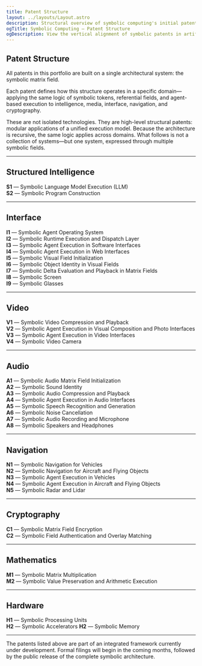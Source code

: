 ```yaml
---
title: Patent Structure
layout: ../layouts/Layout.astro
description: Structural overview of symbolic computing's initial patent architecture, spanning AI, video, and audio.
ogTitle: Symbolic Computing — Patent Structure
ogDescription: View the vertical alignment of symbolic patents in artificial intelligence, video, and audio.
---
```


## Patent Structure

All patents in this portfolio are built on a single architectural system: the symbolic matrix field.

Each patent defines how this structure operates in a specific domain—applying the same logic of symbolic tokens, referential fields, and agent-based execution to intelligence, media, interface, navigation, and cryptography.

These are not isolated technologies. They are high-level structural patents: modular applications of a unified execution model. Because the architecture is recursive, the same logic applies across domains. What follows is not a collection of systems—but one system, expressed through multiple symbolic fields.

---

## Structured Intelligence

**S1** — Symbolic Language Model Execution (LLM)  
**S2** — Symbolic Program Construction  

---

## Interface

**I1** — Symbolic Agent Operating System  
**I2** — Symbolic Runtime Execution and Dispatch Layer  
**I3** — Symbolic Agent Execution in Software Interfaces  
**I4** — Symbolic Agent Execution in Web Interfaces  
**I5** — Symbolic Visual Field Initialization  
**I6** — Symbolic Object Identity in Visual Fields  
**I7** — Symbolic Delta Evaluation and Playback in Matrix Fields  
**I8** — Symbolic Screen   
**I9** — Symbolic Glasses  

---

## Video
**V1** — Symbolic Video Compression and Playback  
**V2** — Symbolic Agent Execution in Visual Composition and Photo Interfaces  
**V3** — Symbolic Agent Execution in Video Interfaces  
**V4** — Symbolic Video Camera

---

## Audio

**A1** — Symbolic Audio Matrix Field Initialization  
**A2** — Symbolic Sound Identity  
**A3** — Symbolic Audio Compression and Playback  
**A4** — Symbolic Agent Execution in Audio Interfaces  
**A5** — Symbolic Speech Recognition and Generation  
**A6** — Symbolic Noise Cancellation  
**A7** — Symbolic Audio Recording and Microphone  
**A8** — Symbolic Speakers and Headphones

---

## Navigation

**N1** — Symbolic Navigation for Vehicles  
**N2** — Symbolic Navigation for Aircraft and Flying Objects  
**N3** — Symbolic Agent Execution in Vehicles  
**N4** — Symbolic Agent Execution in Aircraft and Flying Objects  
**N5** — Symbolic Radar and Lidar

---

## Cryptography

**C1** — Symbolic Matrix Field Encryption  
**C2** — Symbolic Field Authentication and Overlay Matching 

---

## Mathematics

**M1** — Symbolic Matrix Multiplication  
**M2** — Symbolic Value Preservation and Arithmetic Execution

---

## Hardware

**H1** — Symbolic Processing Units  
**H2** — Symbolic Accelerators
**H2** — Symbolic Memory

---

The patents listed above are part of an integrated framework currently under development. Formal filings will begin in the coming months, followed by the public release of the complete symbolic architecture.
